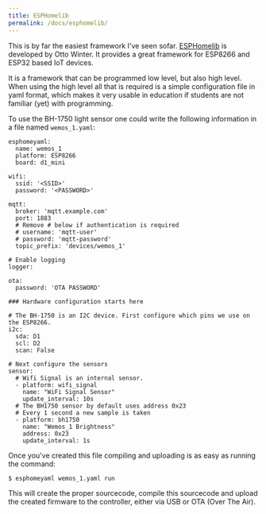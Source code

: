 ```yaml
---
title: ESPHomelib
permalink: /docs/esphomelib/
---
```

This is by far the easiest framework I've seen sofar. [ESPHomelib](https://esphomelib.com/esphomeyaml/index.html) is developed by Otto Winter. It provides a great framework for ESP8266 and ESP32 based IoT devices. 

It is a framework that can be programmed low level, but also high level.
When using the high level all that is required is a simple configuration file in yaml format, which makes it very usable in education if students are not familiar (yet) with programming.

To use the BH-1750 light sensor one could write the following information in a file named `wemos_1.yaml`:

```
esphomeyaml:
  name: wemos_1
  platform: ESP8266
  board: d1_mini

wifi:
  ssid: '<SSID>'
  password: '<PASSWORD>'

mqtt:
  broker: 'mqtt.example.com'
  port: 1883
  # Remove # below if authentication is required
  # username: 'mqtt-user'
  # password: 'mqtt-password'
  topic_prefix: 'devices/wemos_1'

# Enable logging
logger:

ota:
  password: 'OTA PASSWORD'

### Hardware configuration starts here

# The BH-1750 is an I2C device. First configure which pins we use on the ESP8266.
i2c:
  sda: D1
  scl: D2
  scan: False

# Next configure the sensors
sensor:
  # Wifi Signal is an internal sensor.
  - platform: wifi_signal
    name: "WiFi Signal Sensor"
    update_interval: 10s
  # The BH1750 sensor by default uses address 0x23
  # Every 1 second a new sample is taken
  - platform: bh1750
    name: "Wemos_1 Brightness"
    address: 0x23
    update_interval: 1s
```

Once you've created this file compiling and uploading is as easy as running the command:

`$ esphomeyaml wemos_1.yaml run`

This will create the proper sourcecode, compile this sourcecode and upload the created firmware to the controller, either via USB or OTA (Over The Air).

